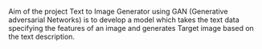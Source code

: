 Aim of the project Text to Image Generator using GAN (Generative adversarial Networks) is to develop a model which takes the text data specifying the features of an image and generates Target image based on the text description.
